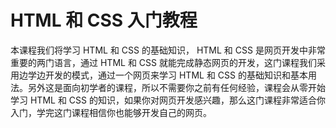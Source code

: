 # HTML 和 CSS 入门教程

本课程我们将学习 HTML 和 CSS 的基础知识， HTML 和 CSS 是网页开发中非常重要的两门语言，通过 HTML 和 CSS 就能完成静态网页的开发，这门课程我们采用边学边开发的模式，通过一个网页来学习 HTML 和 CSS 的基础知识和基本用法。另外这是面向初学者的课程，所以不需要你之前有任何经验，课程会从零开始学习 HTML 和 CSS 的知识，如果你对网页开发感兴趣，那么这门课程非常适合你入门，学完这门课程相信你也能够开发自己的网页。
